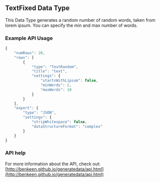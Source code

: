 ## TextFixed Data Type

This Data Type generates a random number of random words, taken from lorem ipsum. You can specify the min and max
number of words. 


### Example API Usage

```javascript
{
    "numRows": 20,
    "rows": [
        {
            "type": "TextRandom",
            "title": "text",
            "settings": {
                "startsWithLipsum": false,
                "minWords": 2,
                "maxWords": 10
            }
        }
    ],
    "export": {
        "type": "JSON",
        "settings": {
            "stripWhitespace": false,
            "dataStructureFormat": "complex"
        }
    }
}
```
 
### API help

For more information about the API, check out:
[http://benkeen.github.io/generatedata/api.html](http://benkeen.github.io/generatedata/api.html)
